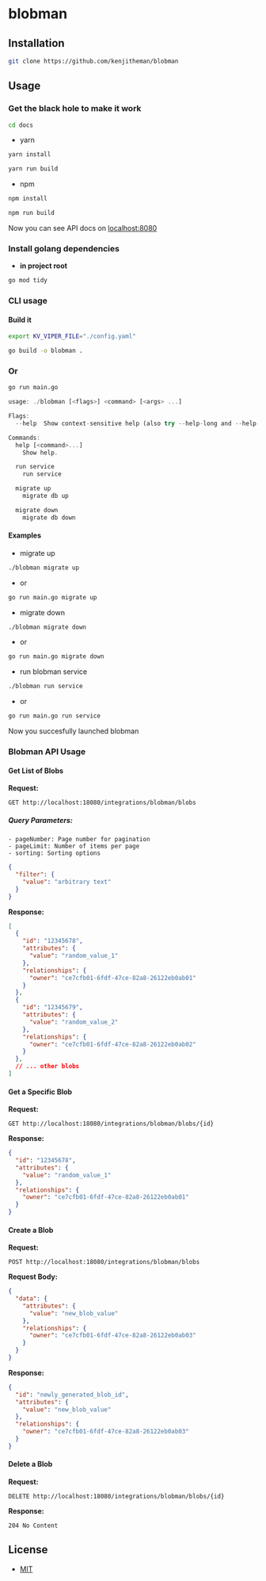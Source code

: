 # blobman

## Installation

```sh
git clone https://github.com/kenjitheman/blobman
```

## Usage

### Get the black hole to make it work

```sh
cd docs
```

- yarn

```sh
yarn install
```

```sh
yarn run build
```

- npm

```sh
npm install
```

```sh
npm run build
```

Now you can see API docs on [localhost:8080](http://localhost:8080)

### Install golang dependencies

- **in project root**

```sh
go mod tidy
```

### CLI usage

#### Build it

```sh
export KV_VIPER_FILE="./config.yaml"
```

```sh
go build -o blobman .
```

### Or

```sh
go run main.go
```

```rust
usage: ./blobman [<flags>] <command> [<args> ...]

Flags:
  --help  Show context-sensitive help (also try --help-long and --help-man).

Commands:
  help [<command>...]
    Show help.

  run service
    run service

  migrate up
    migrate db up

  migrate down
    migrate db down
```

#### Examples

- migrate up

```sh
./blobman migrate up
```

- or

```sh
go run main.go migrate up
```

- migrate down

```sh
./blobman migrate down
```

- or

```sh
go run main.go migrate down
```

- run blobman service

```sh
./blobman run service
```

- or

```sh
go run main.go run service
```

Now you succesfully launched blobman

### Blobman API Usage

#### Get List of Blobs

**Request:**

```http
GET http://localhost:18080/integrations/blobman/blobs
```

##### Query Parameters:

    - pageNumber: Page number for pagination
    - pageLimit: Number of items per page
    - sorting: Sorting options

```json
{
  "filter": {
    "value": "arbitrary text"
  }
}
```

**Response:**

```json
[
  {
    "id": "12345678",
    "attributes": {
      "value": "random_value_1"
    },
    "relationships": {
      "owner": "ce7cfb01-6fdf-47ce-82a8-26122eb0ab01"
    }
  },
  {
    "id": "12345679",
    "attributes": {
      "value": "random_value_2"
    },
    "relationships": {
      "owner": "ce7cfb01-6fdf-47ce-82a8-26122eb0ab02"
    }
  },
  // ... other blobs
]
```

#### Get a Specific Blob

**Request:**

```http
GET http://localhost:18080/integrations/blobman/blobs/{id}
```

**Response:**

```json
{
  "id": "12345678",
  "attributes": {
    "value": "random_value_1"
  },
  "relationships": {
    "owner": "ce7cfb01-6fdf-47ce-82a8-26122eb0ab01"
  }
}
```

#### Create a Blob

**Request:**

```http
POST http://localhost:18080/integrations/blobman/blobs
```

**Request Body:**

```json
{
  "data": {
    "attributes": {
      "value": "new_blob_value"
    },
    "relationships": {
      "owner": "ce7cfb01-6fdf-47ce-82a8-26122eb0ab03"
    }
  }
}
```

**Response:**

```json
{
  "id": "newly_generated_blob_id",
  "attributes": {
    "value": "new_blob_value"
  },
  "relationships": {
    "owner": "ce7cfb01-6fdf-47ce-82a8-26122eb0ab03"
  }
}
```

#### Delete a Blob

**Request:**

```http
DELETE http://localhost:18080/integrations/blobman/blobs/{id}
```

**Response:**

```http
204 No Content
```

## License

- [MIT](https://choosealicense.com/licenses/mit/)
